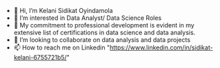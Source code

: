 - 👋 Hi, I’m Kelani Sidikat Oyindamola 
- 👀 I’m interested in Data Analyst/ Data Science Roles
- 🌱 My commitment to professional development is evident in my extensive list of certifications in data science and data analysis.
- 💞️ I’m looking to collaborate on data analysis and data projects
- 📫 How to reach me on Linkedin "https://www.linkedin.com/in/sidikat-kelani-6755721b5/"

<!---
Oyindamola-23/Oyindamola-23 is a ✨ special ✨ repository because its `README.md` (this file) appears on your GitHub profile.
You can click the Preview link to take a look at your changes.
--->
